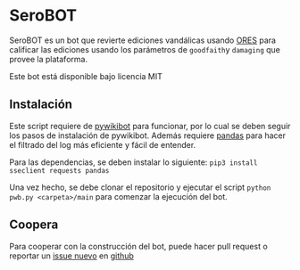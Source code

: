 # SeroBOT

SeroBOT es un bot que revierte ediciones vandálicas usando [ORES](https://mediawiki.org/wiki/ORES) para calificar las ediciones usando los parámetros de `goodfaith`y `damaging` que provee la plataforma.

Este bot está disponible bajo licencia MIT

## Instalación
Este script requiere de [pywikibot](https://mediawiki.org/wiki/pywikibot) para funcionar, por lo cual se deben seguir los pasos de instalación de pywikibot. Además requiere [pandas](https://pandas.pydata.org/) para hacer el filtrado del log más eficiente y fácil de entender.

Para las dependencias, se deben instalar lo siguiente:
`pip3 install sseclient requests pandas`

Una vez hecho, se debe clonar el repositorio y ejecutar el script `python pwb.py <carpeta>/main` para comenzar la ejecución del bot.

## Coopera
Para cooperar con la construcción del bot, puede hacer pull request o reportar un [issue nuevo](https://github.com/dennistobar/serobot/issues/new) en [github](https://github.com/dennistobar/serobot.git)
